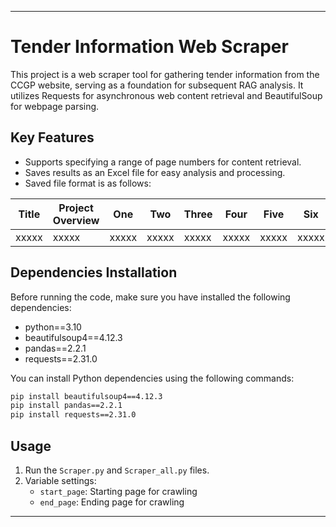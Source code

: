 
---

# Tender Information Web Scraper

This project is a web scraper tool for gathering tender information from the CCGP website, serving as a foundation for subsequent RAG analysis. It utilizes Requests for asynchronous web content retrieval and BeautifulSoup for webpage parsing.

## Key Features

- Supports specifying a range of page numbers for content retrieval.
- Saves results as an Excel file for easy analysis and processing.
- Saved file format is as follows:

| Title | Project Overview | One | Two | Three | Four | Five | Six | Seven | Eight | Nine | Attachment Link | Link |
|-------|----------------|-----|-----|------|------|------|-----|-------|-------|------|-----------------|------|
| xxxxx | xxxxx | xxxxx | xxxxx | xxxxx | xxxxx | xxxxx | xxxxx | xxxxx | xxxxx | xxxxx | xxxxx | xxxxx |

## Dependencies Installation

Before running the code, make sure you have installed the following dependencies:

- python==3.10
- beautifulsoup4==4.12.3
- pandas==2.2.1
- requests==2.31.0

You can install Python dependencies using the following commands:

```bash
pip install beautifulsoup4==4.12.3
pip install pandas==2.2.1
pip install requests==2.31.0
```

## Usage

1. Run the `Scraper.py` and `Scraper_all.py` files.
2. Variable settings:
   - `start_page`: Starting page for crawling
   - `end_page`: Ending page for crawling

---
